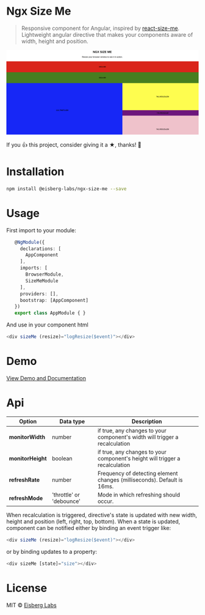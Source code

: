 # Ngx Size Me
>Responsive component for Angular, inspired by [react-size-me](https://github.com/ctrlplusb/react-size-me). Lightweight angular directive that makes your components aware of width, height and position.

![Example](docs/thumbnail.png)

If you 👍 this project, consider giving it a ★, thanks! 🙌


# Installation
```bash
npm install @eisberg-labs/ngx-size-me --save
```

# Usage

First import to your module:
```typescript
   @NgModule({
     declarations: [
       AppComponent
     ],
     imports: [
       BrowserModule,
       SizeMeModule
     ],
     providers: [],
     bootstrap: [AppComponent]
   })
   export class AppModule { }

```
And use in your component html
```typescript
<div sizeMe (resize)="logResize($event)"></div>
```

# Demo
[View Demo and Documentation](https://www.amarjanica.com/projects/angular-components/documentation/ngx-size-me/Readme.html)


# Api

Option | Data type | Description
-------|-----------|------------
**monitorWidth** | number | if true, any changes to your component's width will trigger a recalculation
**monitorHeight** | boolean | if true, any changes to your component's height will trigger a recalculation
**refreshRate** | number | Frequency of detecting element changes (milliseconds). Default is 16ms.
**refreshMode** | 'throttle' or 'debounce' | Mode in which refreshing should occur.

When recalculation is triggered, directive's state is updated with new width, height and position (left, right, top, bottom).
When a state is updated, component can be notified either by binding an event trigger like:

```typescript
<div sizeMe (resize)="logResize($event)"></div>

```
or by binding updates to a property:
```typescript
<div sizeMe [state]="size"></div>
```

# License

MIT © [Eisberg Labs](https://www.eisberg-labs.com)

